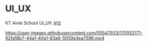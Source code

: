 # UI_UX
KT Aivle School UI_UX 실습

https://user-images.githubusercontent.com/55547933/175552171-92fa18b7-44a1-40e1-83a6-5059a3ea7596.mp4

